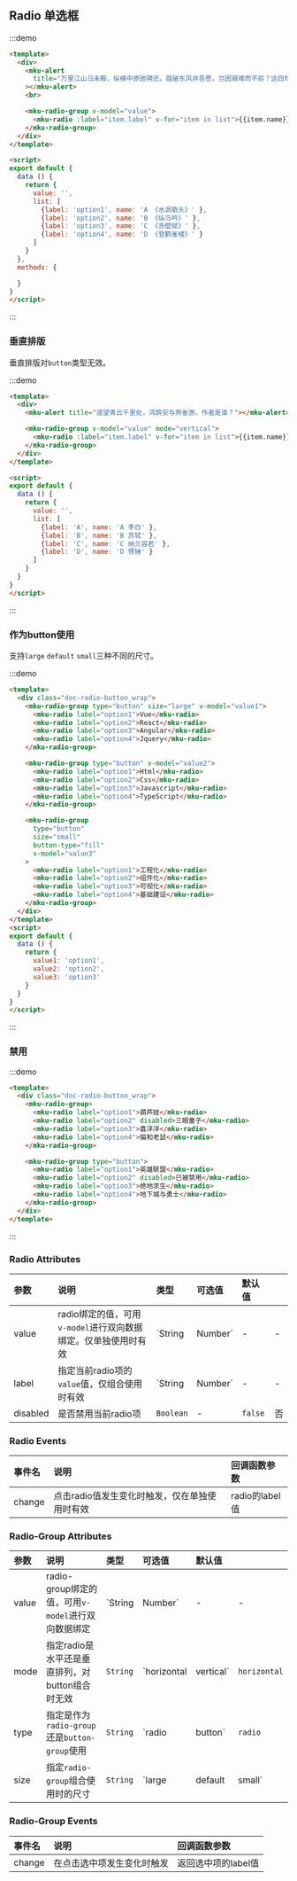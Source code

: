 ## Radio 单选框

:::demo
```html
<template>
  <div>
    <mku-alert
      title="万里江山马未鞍，纵横中原驰骋还。踏破东风非吾愿，岂因艰难而不前？这四句出自哪里？"
    ></mku-alert>
    <br>

    <mku-radio-group v-model="value">
      <mku-radio :label="item.label" v-for="item in list">{{item.name}}</mku-radio>
    </mku-radio-group>
  </div>
</template>

<script>
export default {
  data () {
    return {
      value: '',
      list: [
        {label: 'option1', name: 'A 《水调歌头》' },
        {label: 'option2', name: 'B 《纵马吟》' },
        {label: 'option3', name: 'C 《赤壁赋》' },
        {label: 'option4', name: 'D 《登鹳雀楼》' }
      ]
    }
  },
  methods: {

  }
}
</script>
```
:::

### 垂直排版
垂直排版对`button`类型无效。

:::demo
```html
<template>
  <div>
    <mku-alert title="遥望青云千里处，鸿鹄安与燕雀游。作者是谁？"></mku-alert><br>

    <mku-radio-group v-model="value" mode="vertical">
      <mku-radio :label="item.label" v-for="item in list">{{item.name}}</mku-radio>
    </mku-radio-group>
  </div>
</template>

<script>
export default {
  data () {
    return {
      value: '',
      list: [
        {label: 'A', name: 'A 李白' },
        {label: 'B', name: 'B 苏轼' },
        {label: 'C', name: 'C 纳兰容若' },
        {label: 'D', name: 'D 愣锤' }
      ]
    }
  }
}
</script>
```
:::


### 作为button使用
支持`large` `default` `small`三种不同的尺寸。

:::demo
```html
<template>
  <div class="doc-radio-button_wrap">
    <mku-radio-group type="button" size="large" v-model="value1">
      <mku-radio label="option1">Vue</mku-radio>
      <mku-radio label="option2">React</mku-radio>
      <mku-radio label="option3">Angular</mku-radio>
      <mku-radio label="option4">Jquery</mku-radio>
    </mku-radio-group>

    <mku-radio-group type="button" v-model="value2">
      <mku-radio label="option1">Html</mku-radio>
      <mku-radio label="option2">Css</mku-radio>
      <mku-radio label="option3">Javascript</mku-radio>
      <mku-radio label="option4">TypeScript</mku-radio>
    </mku-radio-group>

    <mku-radio-group
      type="button"
      size="small"
      button-type="fill"
      v-model="value3"
    >
      <mku-radio label="option1">工程化</mku-radio>
      <mku-radio label="option2">组件化</mku-radio>
      <mku-radio label="option3">可视化</mku-radio>
      <mku-radio label="option4">基础建设</mku-radio>
    </mku-radio-group>
  </div>
</template>
<script>
export default {
  data () {
    return {
      value1: 'option1',
      value2: 'option2',
      value3: 'option3'
    }
  }
}
</script>
```
:::

### 禁用

:::demo
```html
<template>
  <div class="doc-radio-button_wrap">
    <mku-radio-group>
      <mku-radio label="option1">葫芦娃</mku-radio>
      <mku-radio label="option2" disabled>三眼童子</mku-radio>
      <mku-radio label="option3">喜洋洋</mku-radio>
      <mku-radio label="option4">猫和老鼠</mku-radio>
    </mku-radio-group>

    <mku-radio-group type="button">
      <mku-radio label="option1">英雄联盟</mku-radio>
      <mku-radio label="option2" disabled>已被禁用</mku-radio>
      <mku-radio label="option3">绝地求生</mku-radio>
      <mku-radio label="option4">地下城与勇士</mku-radio>
    </mku-radio-group>
  </div>
</template>
```
:::


### Radio Attributes

| 参数     | 说明                                                           | 类型              | 可选值 | 默认值  |      |
| :------- | :------------------------------------------------------------- | :---------------- | :----- | :------ | :--- |
| value    | radio绑定的值，可用`v-model`进行双向数据绑定。仅单独使用时有效 | `String | Number` | -      | -       | 否   |
| label    | 指定当前radio项的`value`值，仅组合使用时有效                   | `String | Number` | -      | -       | 否   |
| disabled | 是否禁用当前radio项                                            | `Boolean`         | -      | `false` | 否   |

### Radio Events

 | 事件名 | 说明                                          | 回调函数参数   |
 | :----- | :-------------------------------------------- | :------------- |
 | change | 点击radio值发生变化时触发，仅在单独使用时有效 | radio的label值 |

### Radio-Group Attributes

| 参数  | 说明                                               | 类型              | 可选值                    | 默认值       |      |
| :---- | :------------------------------------------------- | :---------------- | :------------------------ | :----------- | :--- |
| value | radio-group绑定的值，可用`v-model`进行双向数据绑定 | `String | Number` | -                         | -            | 否   |
| mode  | 指定radio是水平还是垂直排列，对button组合时无效    | `String`          | `horizontal | vertical`   | `horizontal` | 否   |
| type  | 指定是作为`radio-group`还是`button-group`使用      | `String`          | `radio | button`          | `radio`      | 否   |
| size  | 指定`radio-group`组合使用时的尺寸                  | `String`          | `large | default | small` | `default`    | 否   |

### Radio-Group Events

 | 事件名 | 说明                       | 回调函数参数        |
 | :----- | :------------------------- | :------------------ |
 | change | 在点击选中项发生变化时触发 | 返回选中项的label值 |
